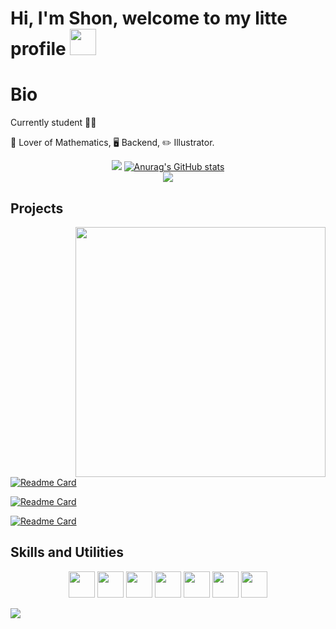 <h1>Hi, I'm Shon, welcome to my litte profile <img src="https://i.postimg.cc/SRyYfFSG/2x.webp" height='42px'/></h1>

# Bio

Currently student 😶‍🌫️

🧮 Lover of Mathematics,  🖥️ Backend, ✏️ Illustrator.  


<div align="center">
  
  ![](https://github-readme-streak-stats.herokuapp.com/?user=shonsagoro&theme=nightowl&hide_border=false)
  [![Anurag's GitHub stats](https://github-readme-stats.vercel.app/api?username=shonsagoro&theme=nightowl&show_icons=true)](https://github.com/ShonSagoro) <br/>
   ![](https://github-readme-stats.vercel.app/api/top-langs/?username=shonsagoro&theme=nightowl&hide_border=false&include_all_commits=false&count_private=false&layout=compact)<br/>
 
  
</div>


## Projects


<img src="https://i.postimg.cc/Dy1psdcg/aaaaaaaaaa.png" align="right" width="400">

[![Readme Card](https://github-readme-stats.vercel.app/api/pin/?username=shonsagoro&repo=Artist-Page&theme=nightowl)](https://github.com/ShonSagoro/Artist-Page)

[![Readme Card](https://github-readme-stats.vercel.app/api/pin/?username=shonsagoro&repo=API_RMS&theme=nightowl)](https://github.com/ShonSagoro/API_RMS)
  
[![Readme Card](https://github-readme-stats.vercel.app/api/pin/?username=shonsagoro&repo=Chat-TCP&theme=nightowl)](https://github.com/ShonSagoro/Chat-TCP)


## Skills and Utilities 

<p align="center">
  <img src='https://i.postimg.cc/52zrYmKK/c.png' height='42px'/>
  <img src='https://i.postimg.cc/FKgnGH4j/java.png' height='42px'/>
  <img src='https://i.postimg.cc/43TSzhrf/javascript.png' height='42px'/>
  <img src='https://i.postimg.cc/76HtRrHj/mysql.png' height='42px'/>
  <img src='https://i.postimg.cc/J0gTtyNW/react.png' height='42px'/>
  <img src='https://i.postimg.cc/85ZXQXsc/springboot.png' height='42px'/>
  <img src='https://i.postimg.cc/k4LsDpSj/docker-logo-1024x876.png' height='42px'/>
<p>

![](https://komarev.com/ghpvc/?username=shonsagoro-github-username&color=yellow)
